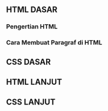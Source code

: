 ## HTML DASAR
### Pengertian HTML
### Cara Membuat Paragraf di HTML
###  
## CSS DASAR
## HTML LANJUT
## CSS LANJUT
